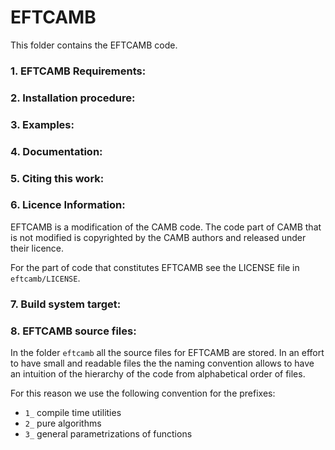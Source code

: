 EFTCAMB
=======

This folder contains the EFTCAMB code.

### 1. EFTCAMB Requirements:

### 2. Installation procedure:


### 3. Examples:


### 4. Documentation:


### 5. Citing this work:


### 6. Licence Information:

EFTCAMB is a modification of the CAMB code.
The code part of CAMB that is not modified is copyrighted by the CAMB authors and released under their licence.

For the part of code that constitutes EFTCAMB see the LICENSE file in ``eftcamb/LICENSE``.

### 7. Build system target:

### 8. EFTCAMB source files:

In the folder ``eftcamb`` all the source files for EFTCAMB are stored. 
In an effort to have small and readable files the the naming convention allows to have an 
intuition of the hierarchy of the code from alphabetical order of files.

For this reason we use the following convention for the prefixes:

* ``1_`` compile time utilities
* ``2_`` pure algorithms
* ``3_`` general parametrizations of functions
